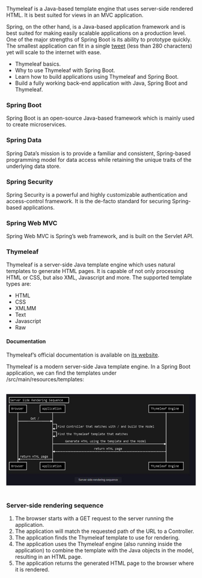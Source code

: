 Thymeleaf is a Java-based template engine that uses server-side rendered HTML. It is best suited for views in an MVC application.

Spring, on the other hand, is a Java-based application framework and is best suited for making easily scalable applications on a production level. One of the major strengths of Spring Boot is its ability to prototype quickly. The smallest application can fit in a single [tweet](https://twitter.com/rob_winch/status/364871658483351552) (less than 280 characters) yet will scale to the internet with ease.

* Thymeleaf basics.
* Why to use Thymeleaf with Spring Boot.
* Learn how to build applications using Thymeleaf and Spring Boot.
* Build a fully working back-end application with Java, Spring Boot and Thymeleaf.

### Spring Boot

Spring Boot is an open-source Java-based framework which is mainly used to create microservices.

### Spring Data

Spring Data’s mission is to provide a familiar and consistent, Spring-based programming model for data access while retaining the unique traits of the underlying data store.

### Spring Security

Spring Security is a powerful and highly customizable authentication and access-control framework. It is the de-facto standard for securing Spring-based applications.

### Spring Web MVC

Spring Web MVC is Spring’s web framework, and is built on the Servlet API.

### Thymeleaf

Thymeleaf is a server-side Java template engine which uses natural templates to generate HTML pages. It is capable of not only processing HTML or CSS, but also XML, Javascript and more. The supported template types are:

* HTML
* CSS
* XMLMM
* Text
* Javascript
* Raw

#### Documentation

Thymeleaf’s official documentation is available on [its website](https://www.thymeleaf.org/doc/tutorials/3.0/usingthymeleaf.html).

Thymeleaf is a modern server-side Java template engine. In a Spring Boot application, we can find the templates under /src/main/resources/templates:

<br>
<div align="center">
  <img src="img/serversideRendering.JPG">
</div>
<br>


### Server-side rendering sequence

1. The browser starts with a GET request to the server running the application.
2. The application will match the requested path of the URL to a Controller.
3. The application finds the Thymeleaf template to use for rendering.
4. The application uses the Thymeleaf engine (also running inside the application) to combine the template with the Java objects in the model, resulting in an HTML page.
5. The application returns the generated HTML page to the browser where it is rendered.
